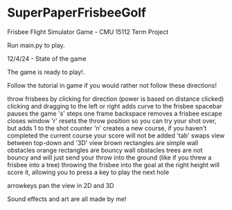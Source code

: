 # SuperPaperFrisbeeGolf
Frisbee Flight Simulator Game - CMU 15112 Term Project

Run main.py to play.

12/4/24 - State of the game

The game is ready to play!.

Follow the tutorial in game if you would rather not follow these directions!

throw frisbees by clicking for direction (power is based on distance clicked)
clicking and dragging to the left or right adds curve to the frisbee
spacebar pauses the game
's' steps one frame
backspace removes a frisbee
escape closes window
'r' resets the throw position so you can try your shot over, but adds 1 to the shot counter
'n' creates a new course, if you haven't completed the current course your score will not be added
'tab' swaps view between top-down and '3D' view
brown rectangles are simple wall obstacles
orange rectangles are bouncy wall obstacles
trees are not bouncy and will just send your throw into the ground (like if you threw a frisbee into a tree)
throwing the frisbee into the goal at the right height will score it, allowing you to press a key to play the next hole

arrowkeys pan the view in 2D and 3D

Sound effects and art are all made by me!